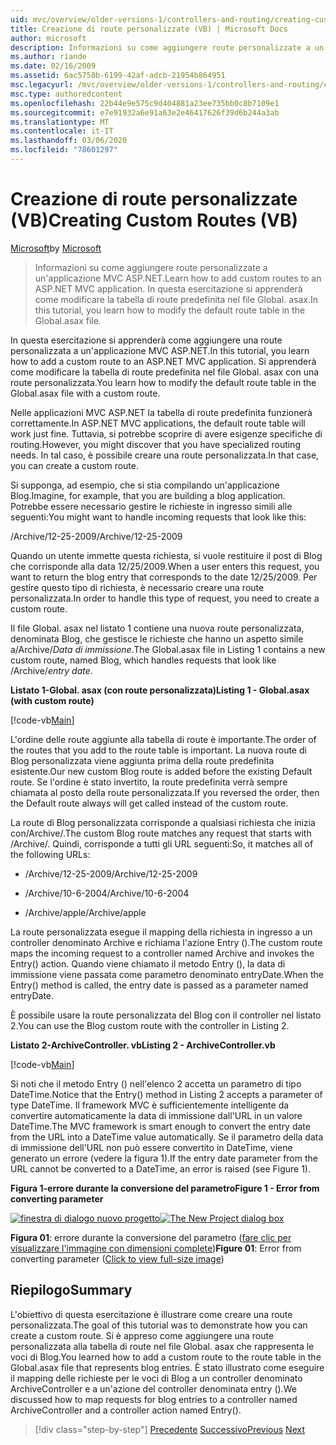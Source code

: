 ```yaml
---
uid: mvc/overview/older-versions-1/controllers-and-routing/creating-custom-routes-vb
title: Creazione di route personalizzate (VB) | Microsoft Docs
author: microsoft
description: Informazioni su come aggiungere route personalizzate a un'applicazione MVC ASP.NET. In questa esercitazione si apprenderà come modificare la tabella di route predefinita nel file Global. asax.
ms.author: riande
ms.date: 02/16/2009
ms.assetid: 6ac5758b-6199-42af-adcb-21954b864951
msc.legacyurl: /mvc/overview/older-versions-1/controllers-and-routing/creating-custom-routes-vb
msc.type: authoredcontent
ms.openlocfilehash: 22b44e9e575c9d404881a23ee735bb0c8b7109e1
ms.sourcegitcommit: e7e91932a6e91a63e2e46417626f39d6b244a3ab
ms.translationtype: MT
ms.contentlocale: it-IT
ms.lasthandoff: 03/06/2020
ms.locfileid: "78601297"
---
```

# <a name="creating-custom-routes-vb"></a><span data-ttu-id="81561-104">Creazione di route personalizzate (VB)</span><span class="sxs-lookup"><span data-stu-id="81561-104">Creating Custom Routes (VB)</span></span>

<span data-ttu-id="81561-105">[Microsoft](https://github.com/microsoft)</span><span class="sxs-lookup"><span data-stu-id="81561-105">by [Microsoft](https://github.com/microsoft)</span></span>

> <span data-ttu-id="81561-106">Informazioni su come aggiungere route personalizzate a un'applicazione MVC ASP.NET.</span><span class="sxs-lookup"><span data-stu-id="81561-106">Learn how to add custom routes to an ASP.NET MVC application.</span></span> <span data-ttu-id="81561-107">In questa esercitazione si apprenderà come modificare la tabella di route predefinita nel file Global. asax.</span><span class="sxs-lookup"><span data-stu-id="81561-107">In this tutorial, you learn how to modify the default route table in the Global.asax file.</span></span>

<span data-ttu-id="81561-108">In questa esercitazione si apprenderà come aggiungere una route personalizzata a un'applicazione MVC ASP.NET.</span><span class="sxs-lookup"><span data-stu-id="81561-108">In this tutorial, you learn how to add a custom route to an ASP.NET MVC application.</span></span> <span data-ttu-id="81561-109">Si apprenderà come modificare la tabella di route predefinita nel file Global. asax con una route personalizzata.</span><span class="sxs-lookup"><span data-stu-id="81561-109">You learn how to modify the default route table in the Global.asax file with a custom route.</span></span>

<span data-ttu-id="81561-110">Nelle applicazioni MVC ASP.NET la tabella di route predefinita funzionerà correttamente.</span><span class="sxs-lookup"><span data-stu-id="81561-110">In ASP.NET MVC applications, the default route table will work just fine.</span></span> <span data-ttu-id="81561-111">Tuttavia, si potrebbe scoprire di avere esigenze specifiche di routing.</span><span class="sxs-lookup"><span data-stu-id="81561-111">However, you might discover that you have specialized routing needs.</span></span> <span data-ttu-id="81561-112">In tal caso, è possibile creare una route personalizzata.</span><span class="sxs-lookup"><span data-stu-id="81561-112">In that case, you can create a custom route.</span></span>

<span data-ttu-id="81561-113">Si supponga, ad esempio, che si stia compilando un'applicazione Blog.</span><span class="sxs-lookup"><span data-stu-id="81561-113">Imagine, for example, that you are building a blog application.</span></span> <span data-ttu-id="81561-114">Potrebbe essere necessario gestire le richieste in ingresso simili alle seguenti:</span><span class="sxs-lookup"><span data-stu-id="81561-114">You might want to handle incoming requests that look like this:</span></span>

<span data-ttu-id="81561-115">/Archive/12-25-2009</span><span class="sxs-lookup"><span data-stu-id="81561-115">/Archive/12-25-2009</span></span>

<span data-ttu-id="81561-116">Quando un utente immette questa richiesta, si vuole restituire il post di Blog che corrisponde alla data 12/25/2009.</span><span class="sxs-lookup"><span data-stu-id="81561-116">When a user enters this request, you want to return the blog entry that corresponds to the date 12/25/2009.</span></span> <span data-ttu-id="81561-117">Per gestire questo tipo di richiesta, è necessario creare una route personalizzata.</span><span class="sxs-lookup"><span data-stu-id="81561-117">In order to handle this type of request, you need to create a custom route.</span></span>

<span data-ttu-id="81561-118">Il file Global. asax nel listato 1 contiene una nuova route personalizzata, denominata Blog, che gestisce le richieste che hanno un aspetto simile a/Archive/*Data di immissione*.</span><span class="sxs-lookup"><span data-stu-id="81561-118">The Global.asax file in Listing 1 contains a new custom route, named Blog, which handles requests that look like /Archive/*entry date*.</span></span>

<span data-ttu-id="81561-119">**Listato 1-Global. asax (con route personalizzata)**</span><span class="sxs-lookup"><span data-stu-id="81561-119">**Listing 1 - Global.asax (with custom route)**</span></span>

[!code-vb[Main](creating-custom-routes-vb/samples/sample1.vb)]

<span data-ttu-id="81561-120">L'ordine delle route aggiunte alla tabella di route è importante.</span><span class="sxs-lookup"><span data-stu-id="81561-120">The order of the routes that you add to the route table is important.</span></span> <span data-ttu-id="81561-121">La nuova route di Blog personalizzata viene aggiunta prima della route predefinita esistente.</span><span class="sxs-lookup"><span data-stu-id="81561-121">Our new custom Blog route is added before the existing Default route.</span></span> <span data-ttu-id="81561-122">Se l'ordine è stato invertito, la route predefinita verrà sempre chiamata al posto della route personalizzata.</span><span class="sxs-lookup"><span data-stu-id="81561-122">If you reversed the order, then the Default route always will get called instead of the custom route.</span></span>

<span data-ttu-id="81561-123">La route di Blog personalizzata corrisponde a qualsiasi richiesta che inizia con/Archive/.</span><span class="sxs-lookup"><span data-stu-id="81561-123">The custom Blog route matches any request that starts with /Archive/.</span></span> <span data-ttu-id="81561-124">Quindi, corrisponde a tutti gli URL seguenti:</span><span class="sxs-lookup"><span data-stu-id="81561-124">So, it matches all of the following URLs:</span></span>

- <span data-ttu-id="81561-125">/Archive/12-25-2009</span><span class="sxs-lookup"><span data-stu-id="81561-125">/Archive/12-25-2009</span></span>

- <span data-ttu-id="81561-126">/Archive/10-6-2004</span><span class="sxs-lookup"><span data-stu-id="81561-126">/Archive/10-6-2004</span></span>

- <span data-ttu-id="81561-127">/Archive/apple</span><span class="sxs-lookup"><span data-stu-id="81561-127">/Archive/apple</span></span>

<span data-ttu-id="81561-128">La route personalizzata esegue il mapping della richiesta in ingresso a un controller denominato Archive e richiama l'azione Entry ().</span><span class="sxs-lookup"><span data-stu-id="81561-128">The custom route maps the incoming request to a controller named Archive and invokes the Entry() action.</span></span> <span data-ttu-id="81561-129">Quando viene chiamato il metodo Entry (), la data di immissione viene passata come parametro denominato entryDate.</span><span class="sxs-lookup"><span data-stu-id="81561-129">When the Entry() method is called, the entry date is passed as a parameter named entryDate.</span></span>

<span data-ttu-id="81561-130">È possibile usare la route personalizzata del Blog con il controller nel listato 2.</span><span class="sxs-lookup"><span data-stu-id="81561-130">You can use the Blog custom route with the controller in Listing 2.</span></span>

<span data-ttu-id="81561-131">**Listato 2-ArchiveController. vb**</span><span class="sxs-lookup"><span data-stu-id="81561-131">**Listing 2 - ArchiveController.vb**</span></span>

[!code-vb[Main](creating-custom-routes-vb/samples/sample2.vb)]

<span data-ttu-id="81561-132">Si noti che il metodo Entry () nell'elenco 2 accetta un parametro di tipo DateTime.</span><span class="sxs-lookup"><span data-stu-id="81561-132">Notice that the Entry() method in Listing 2 accepts a parameter of type DateTime.</span></span> <span data-ttu-id="81561-133">Il framework MVC è sufficientemente intelligente da convertire automaticamente la data di immissione dall'URL in un valore DateTime.</span><span class="sxs-lookup"><span data-stu-id="81561-133">The MVC framework is smart enough to convert the entry date from the URL into a DateTime value automatically.</span></span> <span data-ttu-id="81561-134">Se il parametro della data di immissione dell'URL non può essere convertito in DateTime, viene generato un errore (vedere la figura 1).</span><span class="sxs-lookup"><span data-stu-id="81561-134">If the entry date parameter from the URL cannot be converted to a DateTime, an error is raised (see Figure 1).</span></span>

<span data-ttu-id="81561-135">**Figura 1-errore durante la conversione del parametro**</span><span class="sxs-lookup"><span data-stu-id="81561-135">**Figure 1 - Error from converting parameter**</span></span>

<span data-ttu-id="81561-136">[![finestra di dialogo nuovo progetto](creating-custom-routes-vb/_static/image1.jpg)](creating-custom-routes-vb/_static/image1.png)</span><span class="sxs-lookup"><span data-stu-id="81561-136">[![The New Project dialog box](creating-custom-routes-vb/_static/image1.jpg)](creating-custom-routes-vb/_static/image1.png)</span></span>

<span data-ttu-id="81561-137">**Figura 01**: errore durante la conversione del parametro ([fare clic per visualizzare l'immagine con dimensioni complete](creating-custom-routes-vb/_static/image2.png))</span><span class="sxs-lookup"><span data-stu-id="81561-137">**Figure 01**: Error from converting parameter ([Click to view full-size image](creating-custom-routes-vb/_static/image2.png))</span></span>

## <a name="summary"></a><span data-ttu-id="81561-138">Riepilogo</span><span class="sxs-lookup"><span data-stu-id="81561-138">Summary</span></span>

<span data-ttu-id="81561-139">L'obiettivo di questa esercitazione è illustrare come creare una route personalizzata.</span><span class="sxs-lookup"><span data-stu-id="81561-139">The goal of this tutorial was to demonstrate how you can create a custom route.</span></span> <span data-ttu-id="81561-140">Si è appreso come aggiungere una route personalizzata alla tabella di route nel file Global. asax che rappresenta le voci di Blog.</span><span class="sxs-lookup"><span data-stu-id="81561-140">You learned how to add a custom route to the route table in the Global.asax file that represents blog entries.</span></span> <span data-ttu-id="81561-141">È stato illustrato come eseguire il mapping delle richieste per le voci di Blog a un controller denominato ArchiveController e a un'azione del controller denominata entry ().</span><span class="sxs-lookup"><span data-stu-id="81561-141">We discussed how to map requests for blog entries to a controller named ArchiveController and a controller action named Entry().</span></span>

> [!div class="step-by-step"]
> <span data-ttu-id="81561-142">[Precedente](asp-net-mvc-controller-overview-vb.md)
> [Successivo](creating-a-route-constraint-vb.md)</span><span class="sxs-lookup"><span data-stu-id="81561-142">[Previous](asp-net-mvc-controller-overview-vb.md)
[Next](creating-a-route-constraint-vb.md)</span></span>
